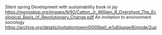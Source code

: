 Silent spring
Development with sustainability book ni jay
https://monoskop.org/images/9/92/Catton_Jr_William_R_Overshoot_The_Ecological_Basis_of_Revolutionary_Change.pdf
An invitation to environment sociology
https://archive.org/details/invitationtoenvi0000bell_w1u6/page/8/mode/2up
